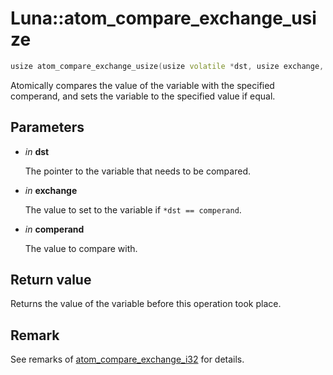 # Luna::atom_compare_exchange_usize

```c++
usize atom_compare_exchange_usize(usize volatile *dst, usize exchange, usize comperand)
```

Atomically compares the value of the variable with the specified comperand, and sets the variable to the specified value if equal. 



## Parameters
* *in* **dst**

    The pointer to the variable that needs to be compared. 

* *in* **exchange**

    The value to set to the variable if `*dst == comperand`. 

* *in* **comperand**

    The value to compare with. 

## Return value
Returns the value of the variable before this operation took place. 

## Remark
See remarks of [atom_compare_exchange_i32](group___runtime_atomic_1gaf678d9768b4d454a41fccf2b33eb1f2a.md) for details. 

